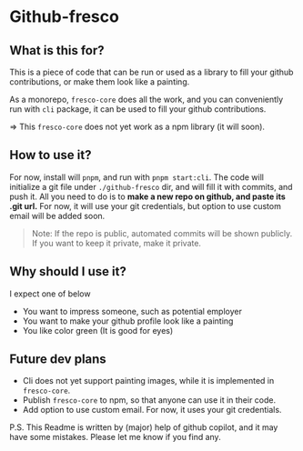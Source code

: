 # Github-fresco

## What is this for?

This is a piece of code that can be run or used as a library to fill your github contributions, or make them look like a painting.

As a monorepo, `fresco-core` does all the work, and you can conveniently run with `cli` package, it can be used to fill your github contributions.

=> This `fresco-core` does not yet work as a npm library (it will soon).

## How to use it?

For now, install will `pnpm`, and run with `pnpm start:cli`.
The code will initialize a git file under `./github-fresco` dir, and will fill it with commits, and push it.
All you need to do is to **make a new repo on github, and paste its .git url.**
For now, it will use your git credentials, but option to use custom email will be added soon.

> Note: If the repo is public, automated commits will be shown publicly. If you want to keep it private, make it private. 

## Why should I use it?

I expect one of below

- You want to impress someone, such as potential employer
- You want to make your github profile look like a painting
- You like color green (It is good for eyes)

## Future dev plans

- Cli does not yet support painting images, while it is implemented in `fresco-core`.
- Publish `fresco-core` to npm, so that anyone can use it in their code.
- Add option to use custom email. For now, it uses your git credentials.



P.S. This Readme is written by (major) help of github copilot, and it may have some mistakes. Please let me know if you find any.